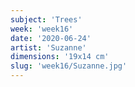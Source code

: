 ```yaml
---
subject: 'Trees'
week: 'week16'
date: '2020-06-24'
artist: 'Suzanne'
dimensions: '19x14 cm'
slug: 'week16/Suzanne.jpg'
---
```


